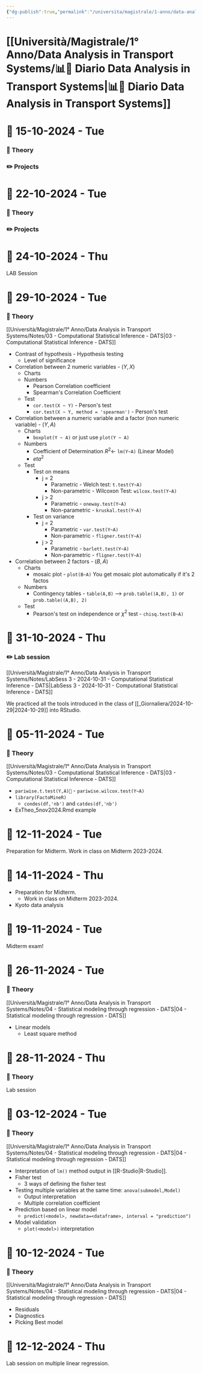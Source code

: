 ```yaml
---
{"dg-publish":true,"permalink":"/universita/magistrale/1-anno/data-analysis-in-transport-systems/diario-data-analysis-in-transport-systems/","tags":["UNI"]}
---
```


# [[Università/Magistrale/1° Anno/Data Analysis in Transport Systems/📊📔 Diario Data Analysis in Transport Systems\|📊📔 Diario Data Analysis in Transport Systems]]


# 📆  15-10-2024 - Tue

### 📝 Theory

### ✏️ Projects


# 📆  22-10-2024 - Tue

### 📝 Theory

### ✏️ Projects


# 📆  24-10-2024 - Thu

LAB Session


# 📆  29-10-2024 - Tue

### 📝 Theory

[[Università/Magistrale/1° Anno/Data Analysis in Transport Systems/Notes/03 - Computational Statistical Inference - DATS\|03 - Computational Statistical Inference - DATS]]
- Contrast of hypothesis - Hypothesis testing
	- Level of significance
- Correlation between 2 numeric variables - $(Y,X)$
	- Charts
	- Numbers
		- Pearson Correlation coefficient
		- Spearman's Correlation Coefficient
	- Test
		- `cor.test(X ~ Y)` - Person's test
		- `cor.test(X ~ Y, method = 'spearman')` - Person's test
- Correlation between a numeric variable and a factor (non numeric variable) - $(Y,A)$
	- Charts
		- `boxplot(Y ~ A)` or just use `plot(Y ~ A)`
	- Numbers
		- Coefficient of Determination $R^{2} \longleftarrow$ `lm(Y~A)` (Linear Model)
		- $eta^2$
	- Test
		- Test on means
			- j = 2
				- Parametric - Welch test: `t.test(Y~A)`
				- Non-parametric - Wilcoxon Test: `wilcox.test(Y~A)`
			- j > 2
				- Parametric - `oneway.test(Y~A)`
				- Non-parametric - `kruskal.test(Y~A)`
		- Test on variance
			- j = 2
				- Parametric - `var.test(Y~A)`
				- Non-parametric - `fligner.test(Y~A)`
			- j > 2
				- Parametric - `barlett.test(Y~A)`
				- Non-parametric - `fligner.test(Y~A)`
- Correlation between 2 factors - $(B,A)$
	- Charts
		- mosaic plot - `plot(B~A)` You get mosaic plot automatically if it's 2 factos
	- Numbers
		- Contingency tables - `table(A,B)` --> `prob.table((A,B), 1)` or `prob.table((A,B), 2)`
	- Test
		- Pearson's test on independence or $\chi^{2}$ test - `chisq.test(B~A)`





# 📆  31-10-2024 - Thu

### ✏️ Lab session

[[Università/Magistrale/1° Anno/Data Analysis in Transport Systems/Notes/LabSess 3 - 2024-10-31 - Computational Statistical Inference - DATS\|LabSess 3 - 2024-10-31 - Computational Statistical Inference - DATS]]

We practiced all the tools introduced in the class of [[_Giornaliera/2024-10-29\|2024-10-29]] into RStudio.


# 📆  05-11-2024 - Tue

### 📝 Theory

[[Università/Magistrale/1° Anno/Data Analysis in Transport Systems/Notes/03 - Computational Statistical Inference - DATS\|03 - Computational Statistical Inference - DATS]]
- `pariwise.t.test(Y,A)` - `pariwise.wilcox.test(Y~A)`
- `library(FactoMineR)`
	- `condes(df,'nb')` and `catdes(df,'nb')`
- ExTheo_5nov2024.Rmd example


# 📆  12-11-2024 - Tue

Preparation for Midterm.
Work in class on Midterm 2023-2024.


# 📆  14-11-2024 - Thu

- Preparation for Midterm.
	- Work in class on Midterm 2023-2024.
- Kyoto data analysis


# 📆  19-11-2024 - Tue

Midterm exam!


# 📆  26-11-2024 - Tue

### 📝 Theory

[[Università/Magistrale/1° Anno/Data Analysis in Transport Systems/Notes/04 - Statistical modeling through regression - DATS\|04 - Statistical modeling through regression - DATS]]
- Linear models
	- Least square method


# 📆  28-11-2024 - Thu

### 📝 Theory

Lab session


# 📆  03-12-2024 - Tue


### 📝 Theory

[[Università/Magistrale/1° Anno/Data Analysis in Transport Systems/Notes/04 - Statistical modeling through regression - DATS\|04 - Statistical modeling through regression - DATS]]
- Interpretation of `lm()` method output in [[R-Studio\|R-Studio]].
- Fisher test
	- 3 ways of defining the fisher test
- Testing multiple variables at the same time: `anova(submodel,Model)`
	- Output interpretation
	- Multiple correlation coefficient
- Prediction based on linear model
	- `predict(<model>, newdata=<dataframe>, interval = "prediction")`
- Model validation
	- `plot(<model>)` interpretation


# 📆  10-12-2024 - Tue

### 📝 Theory

[[Università/Magistrale/1° Anno/Data Analysis in Transport Systems/Notes/04 - Statistical modeling through regression - DATS\|04 - Statistical modeling through regression - DATS]]
- Residuals
- Diagnostics
- Picking Best model


# 📆  12-12-2024 - Thu

Lab session on multiple linear regression.